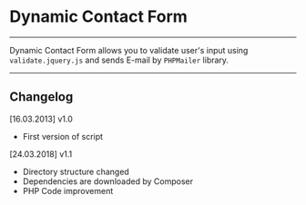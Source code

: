 # Dynamic Contact Form

----------------

Dynamic Contact Form allows you to validate user's input using `validate.jquery.js`
and sends E-mail by `PHPMailer` library. 

----------------

## Changelog

[16.03.2013] v1.0
* First version of script

[24.03.2018] v1.1
* Directory structure changed
* Dependencies are downloaded by Composer
* PHP Code improvement